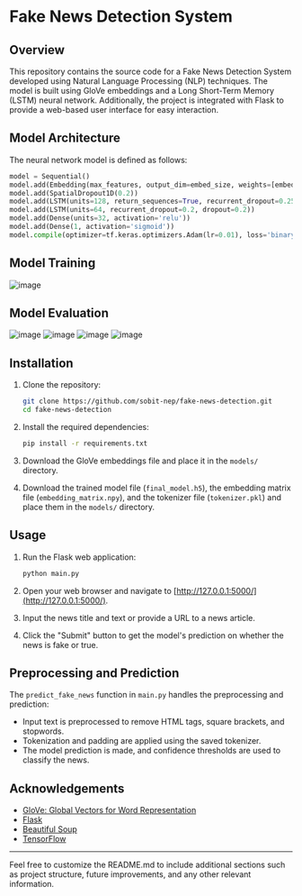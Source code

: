 # Fake News Detection System

## Overview

This repository contains the source code for a Fake News Detection System developed using Natural Language Processing (NLP) techniques. The model is built using GloVe embeddings and a Long Short-Term Memory (LSTM) neural network. Additionally, the project is integrated with Flask to provide a web-based user interface for easy interaction.

## Model Architecture

The neural network model is defined as follows:

```python
model = Sequential()
model.add(Embedding(max_features, output_dim=embed_size, weights=[embedding_matrix], input_length=maxlen, trainable=False))
model.add(SpatialDropout1D(0.2))
model.add(LSTM(units=128, return_sequences=True, recurrent_dropout=0.25, dropout=0.25))
model.add(LSTM(units=64, recurrent_dropout=0.2, dropout=0.2))
model.add(Dense(units=32, activation='relu'))
model.add(Dense(1, activation='sigmoid'))
model.compile(optimizer=tf.keras.optimizers.Adam(lr=0.01), loss='binary_crossentropy', metrics=['accuracy'])
```
## Model Training
![image](https://github.com/sobit-nep/Fake-News-Detection-System/assets/65544518/3f2dc579-7d2d-4749-b389-e67cb0ccad2a)

## Model Evaluation
![image](https://github.com/sobit-nep/Fake-News-Detection-System/assets/65544518/e9b1f82d-74cd-44ca-8020-42eb6b660238)
![image](https://github.com/sobit-nep/Fake-News-Detection-System/assets/65544518/9fac9e11-2ee3-47cb-bc5c-80a7660b85c0)
![image](https://github.com/sobit-nep/Fake-News-Detection-System/assets/65544518/76bf4e4f-d1fd-4e92-ab2a-fdbd0c246edb)
![image](https://github.com/sobit-nep/Fake-News-Detection-System/assets/65544518/bf9327e4-d29c-413f-ad6d-00a9d121f0ea)



## Installation

1. Clone the repository:

    ```bash
    git clone https://github.com/sobit-nep/fake-news-detection.git
    cd fake-news-detection
    ```

2. Install the required dependencies:

    ```bash
    pip install -r requirements.txt
    ```

3. Download the GloVe embeddings file and place it in the `models/` directory.

4. Download the trained model file (`final_model.h5`), the embedding matrix file (`embedding_matrix.npy`), and the tokenizer file (`tokenizer.pkl`) and place them in the `models/` directory.

## Usage

1. Run the Flask web application:

    ```bash
    python main.py
    ```

2. Open your web browser and navigate to [http://127.0.0.1:5000/](http://127.0.0.1:5000/).

3. Input the news title and text or provide a URL to a news article.

4. Click the "Submit" button to get the model's prediction on whether the news is fake or true.

## Preprocessing and Prediction

The `predict_fake_news` function in `main.py` handles the preprocessing and prediction:

- Input text is preprocessed to remove HTML tags, square brackets, and stopwords.
- Tokenization and padding are applied using the saved tokenizer.
- The model prediction is made, and confidence thresholds are used to classify the news.

## Acknowledgements

- [GloVe: Global Vectors for Word Representation](https://nlp.stanford.edu/projects/glove/)
- [Flask](https://flask.palletsprojects.com/)
- [Beautiful Soup](https://www.crummy.com/software/BeautifulSoup/)
- [TensorFlow](https://www.tensorflow.org/)


---

Feel free to customize the README.md to include additional sections such as project structure, future improvements, and any other relevant information.
